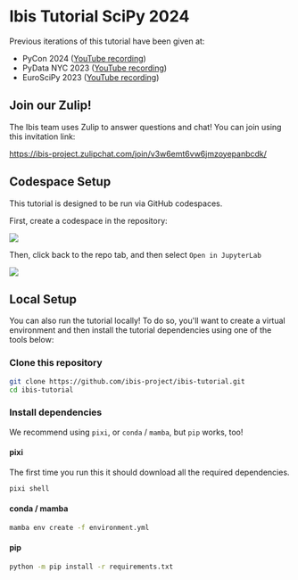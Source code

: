 # Ibis Tutorial SciPy 2024

Previous iterations of this tutorial have been given at:

- PyCon 2024 ([YouTube recording](https://youtu.be/1ND6COslBKU))
- PyData NYC 2023 ([YouTube recording](https://youtu.be/TyopbrmlZx8))
- EuroSciPy 2023 ([YouTube recording](https://youtu.be/tkejUD5Uq40))

## Join our Zulip!

The Ibis team uses Zulip to answer questions and chat!  You can join using this
invitation link:

https://ibis-project.zulipchat.com/join/v3w6emt6vw6jmzoyepanbcdk/

## Codespace Setup

This tutorial is designed to be run via GitHub codespaces.

First, create a codespace in the repository:

![](https://github.com/ibis-project/ibis-tutorial/assets/3596999/46349375-948d-453c-b02b-c0f6b8d76b9d)

Then, click back to the repo tab, and then select `Open in JupyterLab`

![](https://github.com/ibis-project/ibis-tutorial/assets/3596999/ca5b926f-7794-4948-ade3-2a9be4edd69a)

## Local Setup

You can also run the tutorial locally!  To do so, you'll want to create a
virtual environment and then install the tutorial dependencies using one of the
tools below:

### Clone this repository

```sh
git clone https://github.com/ibis-project/ibis-tutorial.git
cd ibis-tutorial
```


### Install dependencies

We recommend using `pixi`, or `conda` / `mamba`, but `pip` works, too!

#### pixi

The first time you run this it should download all the required dependencies.

``` sh
pixi shell
```

#### conda / mamba

```sh
mamba env create -f environment.yml
```

#### pip

```sh
python -m pip install -r requirements.txt
```

